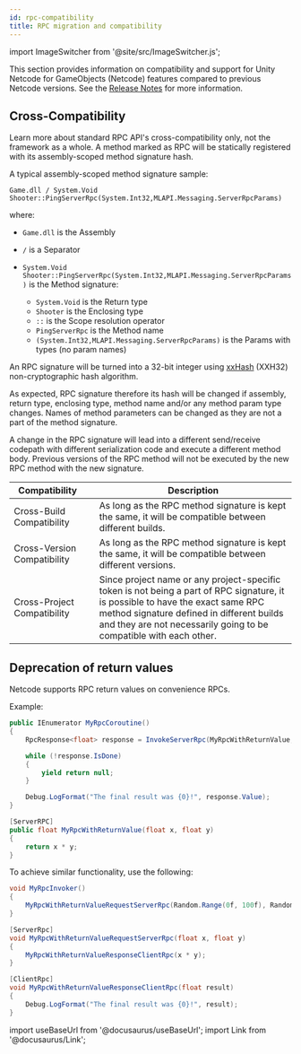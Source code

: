 ```yaml
---
id: rpc-compatibility
title: RPC migration and compatibility
---
```

import ImageSwitcher from '@site/src/ImageSwitcher.js';

This section provides information on compatibility and support for Unity Netcode for GameObjects (Netcode) features compared to previous Netcode versions. See the [Release Notes](../../../../releases/introduction) for more information.

## Cross-Compatibility

Learn more about standard RPC API's cross-compatibility only, not the framework as a whole. A method marked as RPC will be statically registered with its assembly-scoped method signature hash.

A typical assembly-scoped method signature sample:

```
Game.dll / System.Void Shooter::PingServerRpc(System.Int32,MLAPI.Messaging.ServerRpcParams)
```

where:

- `Game.dll` is the Assembly
- `/` is a Separator
- `System.Void Shooter::PingServerRpc(System.Int32,MLAPI.Messaging.ServerRpcParams)` is the Method signature:

    - `System.Void` is the Return type
    - `Shooter` is the Enclosing type
    - `::` is the Scope resolution operator
    - `PingServerRpc` is the Method name
    - `(System.Int32,MLAPI.Messaging.ServerRpcParams)` is the Params with types (no param names)

An RPC signature will be turned into a 32-bit integer using [xxHash](https://cyan4973.github.io/xxHash/) (XXH32) non-cryptographic hash algorithm.

As expected, RPC signature therefore its hash will be changed if assembly, return type, enclosing type, method name and/or any method param type changes. Names of method parameters can be changed as they are not a part of the method signature.

A change in the RPC signature will lead into a different send/receive codepath with different serialization code and execute a different method body. Previous versions of the RPC method will not be executed by the new RPC method with the new signature.

| Compatibility | <i class="fp-check"></i> | Description |
| -- | :--: | -- |
| Cross-Build Compatibility | <i class="fp-check"></i> | As long as the RPC method signature is kept the same, it will be compatible between different builds. |
| Cross-Version Compatibility | <i class="fp-check"></i> | As long as the RPC method signature is kept the same, it will be compatible between different versions. |
| Cross-Project Compatibility | <i class="fp-x"></i> | Since project name or any project-specific token is not being a part of RPC signature, it is possible to have the exact same RPC method signature defined in different builds and they are not necessarily going to be compatible with each other. |

## Deprecation of return values

Netcode supports RPC return values on convenience RPCs.

Example:

```csharp
public IEnumerator MyRpcCoroutine()
{
    RpcResponse<float> response = InvokeServerRpc(MyRpcWithReturnValue, Random.Range(0f, 100f), Random.Range(0f, 100f));

    while (!response.IsDone)
    {
        yield return null;
    }

    Debug.LogFormat("The final result was {0}!", response.Value);
}

[ServerRPC]
public float MyRpcWithReturnValue(float x, float y)
{
    return x * y;
}

```

To achieve similar functionality, use the following:

```csharp
void MyRpcInvoker()
{
    MyRpcWithReturnValueRequestServerRpc(Random.Range(0f, 100f), Random.Range(0f, 100f));
}

[ServerRpc]
void MyRpcWithReturnValueRequestServerRpc(float x, float y)
{
    MyRpcWithReturnValueResponseClientRpc(x * y);
}

[ClientRpc]
void MyRpcWithReturnValueResponseClientRpc(float result)
{
    Debug.LogFormat("The final result was {0}!", result);
}
```

import useBaseUrl from '@docusaurus/useBaseUrl';
import Link from '@docusaurus/Link';